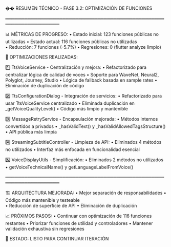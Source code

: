 
�� RESUMEN TÉCNICO - FASE 3.2: OPTIMIZACIÓN DE FUNCIONES

═══════════════════════════════════════════════════════════════════

📊 MÉTRICAS DE PROGRESO:
• Estado inicial: 123 funciones públicas no utilizadas
• Estado actual: 116 funciones públicas no utilizadas  
• Reducción: 7 funciones (-5.7%)
• Regresiones: 0 (flutter analyze limpio)

🔧 OPTIMIZACIONES REALIZADAS:

1️⃣ TtsVoiceService - Centralización y mejora:
   • Refactorizado para centralizar lógica de calidad de voces
   • Soporte para WaveNet, Neural2, Polyglot, Journey, Studio
   • Lógica de fallback basada en sample rates
   • Eliminación de duplicación de código

2️⃣ TtsConfigurationDialog - Integración de servicios:
   • Refactorizado para usar TtsVoiceService centralizado
   • Eliminada duplicación en _getVoiceQualityLevel()
   • Código más limpio y mantenible

3️⃣ MessageRetryService - Encapsulación mejorada:
   • Métodos internos convertidos a privados
   • _hasValidText() y _hasValidAllowedTagsStructure()
   • API pública más limpia

4️⃣ StreamingSubtitleController - Limpieza de API:
   • Eliminados 4 métodos no utilizados
   • Interfaz más enfocada en funcionalidad esencial

5️⃣ VoiceDisplayUtils - Simplificación:
   • Eliminados 2 métodos no utilizados
   • getVoiceTechnicalName() y getLanguageLabelFromVoice()

═══════════════════════════════════════════════════════════════════

🏗️ ARQUITECTURA MEJORADA:
• Mejor separación de responsabilidades
• Código más mantenible y testeable  
• Reducción de superficie de API
• Eliminación de duplicación

📈 PRÓXIMOS PASOS:
• Continuar con optimización de 116 funciones restantes
• Priorizar funciones de utilidad y controladores
• Mantener validación exhaustiva sin regresiones

🚀 ESTADO: LISTO PARA CONTINUAR ITERACIÓN

